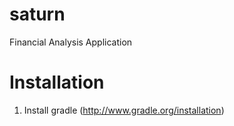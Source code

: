 saturn
======

Financial Analysis Application


Installation
============

1) Install gradle (http://www.gradle.org/installation)
